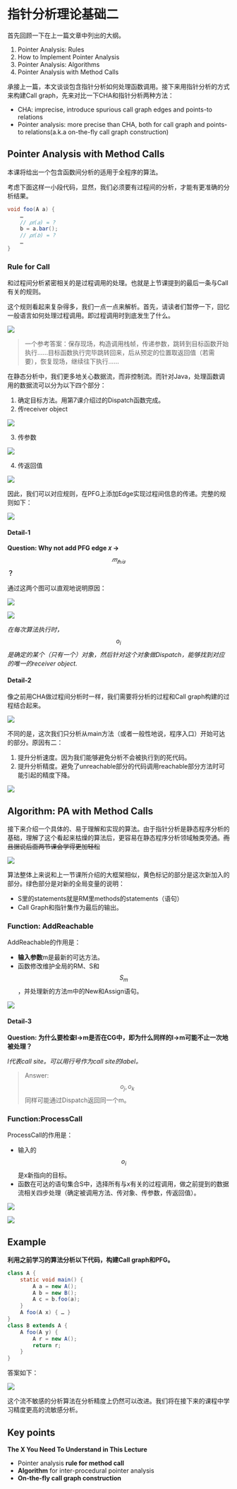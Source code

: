 # 指针分析理论基础二

首先回顾一下在上一篇文章中列出的大纲。

1. Pointer Analysis: Rules
2. How to Implement Pointer Analysis
3. Pointer Analysis: Algorithms
4. Pointer Analysis with Method Calls

承接上一篇，本文谈谈包含指针分析如何处理函数调用。接下来用指针分析的方式来构建Call graph，先来对比一下CHA和指针分析两种方法：

* CHA: imprecise, introduce spurious call graph edges and points-to relations
* Pointer analysis: more precise than CHA, both for call graph and points-to relations\(a.k.a on-the-fly call graph construction\)

## Pointer Analysis with Method Calls

本课将给出一个包含函数间分析的适用于全程序的算法。

考虑下面这样一小段代码，显然，我们必须要有过程间的分析，才能有更准确的分析结果。

```java
void foo(A a) {
    …
    // 𝑝𝑡(𝑎) = ?
    b = a.bar();
    // 𝑝𝑡(𝑏) = ?    
    …
}
```

### Rule for Call

和过程间分析紧密相关的是过程调用的处理。也就是上节课提到的最后一条与Call有关的规则。

这个规则看起来复杂得多，我们一点一点来解析。首先，请读者们暂停一下，回忆一般语言如何处理过程调用。即过程调用时到底发生了什么。

![](../.gitbook/assets/image-20201126230831572.png)

>  一个参考答案：保存现场，构造调用栈帧，传递参数，跳转到目标函数开始执行……目标函数执行完毕跳转回来，后从预定的位置取返回值（若需要），恢复现场，继续往下执行……

在静态分析中，我们更多地关心数据流，而非控制流。而针对Java，处理函数调用的数据流可以分为以下四个部分：

1. 确定目标方法。用第7课介绍过的Dispatch函数完成。
2. 传receiver object

![](../.gitbook/assets/image-20201126184745576.png)

3. 传参数

![](../.gitbook/assets/image-20201126185008506.png)

4. 传返回值

![](../.gitbook/assets/image-20201126185233403.png)

因此，我们可以对应规则，在PFG上添加Edge实现过程间信息的传递。完整的规则如下：

![](../.gitbook/assets/image-20201126231116221.png)

#### Detail-1

**Question: Why not add PFG edge 𝑥 →** $$𝑚_{𝑡ℎ𝑖𝑠}$$**？**

通过这两个图可以直观地说明原因：

![](../.gitbook/assets/image-20201126231403264.png)

![](../.gitbook/assets/image-20201126231437769.png)

_在每次算法执行时，_$$o_i$$_是确定的某个（只有一个）对象，然后针对这个对象做Dispatch，能够找到对应的唯一的receiver object._

#### Detail-2

像之前用CHA做过程间分析时一样，我们需要将分析的过程和Call graph构建的过程结合起来。

![](../.gitbook/assets/image-20201126231722298.png)

不同的是，这次我们只分析从main方法（或者一般性地说，程序入口）开始可达的部分。原因有二：

1. 提升分析速度。因为我们能够避免分析不会被执行到的死代码。
2. 提升分析精度。避免了unreachable部分的代码调用reachable部分方法时可能引起的精度下降。

![](../.gitbook/assets/image-20201126191225969.png)

## Algorithm: PA with Method Calls

接下来介绍一个具体的、易于理解和实现的算法。由于指针分析是静态程序分析的基础，理解了这个看起来枯燥的算法后，更容易在静态程序分析领域触类旁通。~~而且据说后面两节课会学得更加轻松~~

![](../.gitbook/assets/image-20201126191650221.png)

算法整体上来说和上一节课所介绍的大框架相似，黄色标记的部分是这次新加入的部分。绿色部分是对新的全局变量的说明：

* S里的statements就是RM里methods的statements（语句）
* Call Graph和指针集作为最后的输出。

### Function: AddReachable

AddReachable的作用是：

* **输入参数**m是最新的可达方法。
* 函数修改维护全局的RM、S和$$S_m$$，并处理新的方法m中的New和Assign语句。

![](../.gitbook/assets/image-20201126194125039.png)

#### Detail-3

**Question: 为什么要检查l-&gt;m是否在CG中，即为什么同样的l-&gt;m可能不止一次地被处理？**

_l代表call site。可以用行号作为call site的label。_

> Answer: $$o_j, o_k$$同样可能通过Dispatch返回同一个m。

### Function:ProcessCall

ProcessCall的作用是：

* 输入的$$o_i$$是x新指向的目标。
* 函数在可达的语句集合S中，选择所有与x有关的过程调用，做之前提到的数据流相关四步处理（确定被调用方法、传对象、传参数，传返回值）。

![](../.gitbook/assets/image-20201126195311513.png)

![](../.gitbook/assets/image-20201126195425756.png)

## Example

**利用之前学习的算法分析以下代码，构建Call graph和PFG。**

```java
class A {
    static void main() {
        A a = new A();
        A b = new B();
        A c = b.foo(a);
    }
    A foo(A x) { … }  
}
class B extends A {
    A foo(A y) {
        A r = new A();
        return r;
    }
}
```

答案如下：

![](../.gitbook/assets/image-20201126201000426.png)

这个流不敏感的分析算法在分析精度上仍然可以改进。我们将在接下来的课程中学习精度更高的流敏感分析。

## Key points

**The X You Need To Understand in This Lecture**

* Pointer analysis **rule for method call**
* **Algorithm** for inter-procedural pointer analysis 
* **On-the-fly call graph construction**
